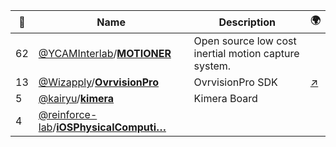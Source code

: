 |:star2: | Name | Description | 🌍|
|---|---|---|---|
|62|[@YCAMInterlab](https://github.com/YCAMInterlab)/[**MOTIONER**](https://github.com/YCAMInterlab/MOTIONER)|Open source low cost inertial motion capture system.||
|13|[@Wizapply](https://github.com/Wizapply)/[**OvrvisionPro**](https://github.com/Wizapply/OvrvisionPro)|OvrvisionPro SDK|[:arrow_upper_right:](http://ovrvision.com/)|
|5|[@kairyu](https://github.com/kairyu)/[**kimera**](https://github.com/kairyu/kimera)|Kimera Board||
|4|[@reinforce-lab](https://github.com/reinforce-lab)/[**iOSPhysicalComputi…**](https://github.com/reinforce-lab/iOSPhysicalComputing01)|||

